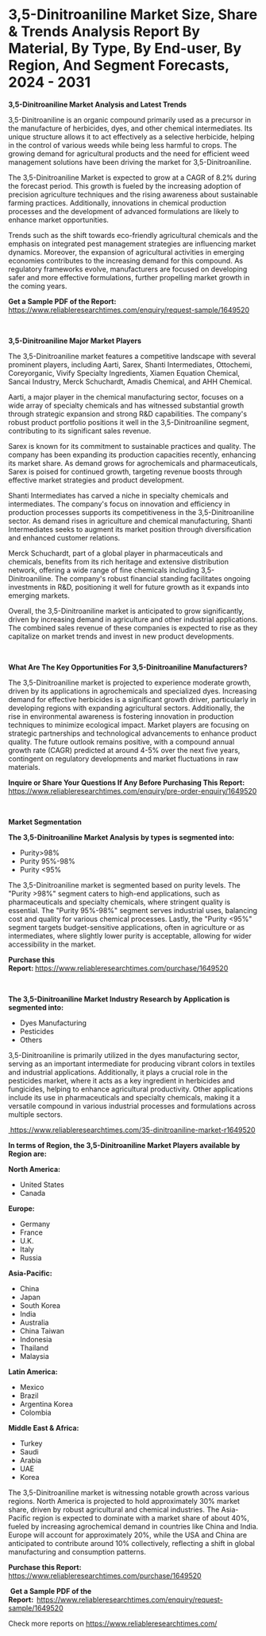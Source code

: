 <p><h1>3,5-Dinitroaniline Market Size, Share & Trends Analysis Report By Material, By Type, By End-user, By Region, And Segment Forecasts, 2024 - 2031</h1></p><p><strong>3,5-Dinitroaniline Market Analysis and Latest Trends</strong></p>
<p><p>3,5-Dinitroaniline is an organic compound primarily used as a precursor in the manufacture of herbicides, dyes, and other chemical intermediates. Its unique structure allows it to act effectively as a selective herbicide, helping in the control of various weeds while being less harmful to crops. The growing demand for agricultural products and the need for efficient weed management solutions have been driving the market for 3,5-Dinitroaniline.</p><p>The 3,5-Dinitroaniline Market is expected to grow at a CAGR of 8.2% during the forecast period. This growth is fueled by the increasing adoption of precision agriculture techniques and the rising awareness about sustainable farming practices. Additionally, innovations in chemical production processes and the development of advanced formulations are likely to enhance market opportunities.</p><p>Trends such as the shift towards eco-friendly agricultural chemicals and the emphasis on integrated pest management strategies are influencing market dynamics. Moreover, the expansion of agricultural activities in emerging economies contributes to the increasing demand for this compound. As regulatory frameworks evolve, manufacturers are focused on developing safer and more effective formulations, further propelling market growth in the coming years.</p></p>
<p><strong>Get a Sample PDF of the Report:&nbsp;</strong> <a href="https://www.reliableresearchtimes.com/enquiry/request-sample/1649520?utm_campaign=1558&utm_medium=2&utm_source=Github&utm_content=ia&utm_term=29122024&utm_id=35-dinitroaniline">https://www.reliableresearchtimes.com/enquiry/request-sample/1649520</a></p>
<p>&nbsp;</p>
<p><strong>3,5-Dinitroaniline Major Market Players</strong></p>
<p><p>The 3,5-Dinitroaniline market features a competitive landscape with several prominent players, including Aarti, Sarex, Shanti Intermediates, Ottochemi, Coreyorganic, Vivify Specialty Ingredients, Xiamen Equation Chemical, Sancai Industry, Merck Schuchardt, Amadis Chemical, and AHH Chemical. </p><p>Aarti, a major player in the chemical manufacturing sector, focuses on a wide array of specialty chemicals and has witnessed substantial growth through strategic expansion and strong R&D capabilities. The company's robust product portfolio positions it well in the 3,5-Dinitroaniline segment, contributing to its significant sales revenue.</p><p>Sarex is known for its commitment to sustainable practices and quality. The company has been expanding its production capacities recently, enhancing its market share. As demand grows for agrochemicals and pharmaceuticals, Sarex is poised for continued growth, targeting revenue boosts through effective market strategies and product development.</p><p>Shanti Intermediates has carved a niche in specialty chemicals and intermediates. The company's focus on innovation and efficiency in production processes supports its competitiveness in the 3,5-Dinitroaniline sector. As demand rises in agriculture and chemical manufacturing, Shanti Intermediates seeks to augment its market position through diversification and enhanced customer relations.</p><p>Merck Schuchardt, part of a global player in pharmaceuticals and chemicals, benefits from its rich heritage and extensive distribution network, offering a wide range of fine chemicals including 3,5-Dinitroaniline. The company's robust financial standing facilitates ongoing investments in R&D, positioning it well for future growth as it expands into emerging markets.</p><p>Overall, the 3,5-Dinitroaniline market is anticipated to grow significantly, driven by increasing demand in agriculture and other industrial applications. The combined sales revenue of these companies is expected to rise as they capitalize on market trends and invest in new product developments.</p></p>
<p>&nbsp;</p>
<p><strong>What Are The Key Opportunities For 3,5-Dinitroaniline Manufacturers?</strong></p>
<p><p>The 3,5-Dinitroaniline market is projected to experience moderate growth, driven by its applications in agrochemicals and specialized dyes. Increasing demand for effective herbicides is a significant growth driver, particularly in developing regions with expanding agricultural sectors. Additionally, the rise in environmental awareness is fostering innovation in production techniques to minimize ecological impact. Market players are focusing on strategic partnerships and technological advancements to enhance product quality. The future outlook remains positive, with a compound annual growth rate (CAGR) predicted at around 4-5% over the next five years, contingent on regulatory developments and market fluctuations in raw materials.</p></p>
<p><strong>Inquire or Share Your Questions If Any Before Purchasing This Report:</strong> <a href="https://www.reliableresearchtimes.com/enquiry/pre-order-enquiry/1649520?utm_campaign=1558&utm_medium=2&utm_source=Github&utm_content=ia&utm_term=29122024&utm_id=35-dinitroaniline">https://www.reliableresearchtimes.com/enquiry/pre-order-enquiry/1649520</a></p>
<p>&nbsp;</p>
<p><strong>Market Segmentation</strong></p>
<p><strong>The 3,5-Dinitroaniline Market Analysis by types is segmented into:</strong></p>
<p><ul><li>Purity>98%</li><li>Purity 95%-98%</li><li>Purity <95%</li></ul></p>
<p><p>The 3,5-Dinitroaniline market is segmented based on purity levels. The "Purity >98%" segment caters to high-end applications, such as pharmaceuticals and specialty chemicals, where stringent quality is essential. The "Purity 95%-98%" segment serves industrial uses, balancing cost and quality for various chemical processes. Lastly, the "Purity <95%" segment targets budget-sensitive applications, often in agriculture or as intermediates, where slightly lower purity is acceptable, allowing for wider accessibility in the market.</p></p>
<p><strong>Purchase this Report:&nbsp;</strong><a href="https://www.reliableresearchtimes.com/purchase/1649520?utm_campaign=1558&utm_medium=2&utm_source=Github&utm_content=ia&utm_term=29122024&utm_id=35-dinitroaniline">https://www.reliableresearchtimes.com/purchase/1649520</a></p>
<p>&nbsp;</p>
<p><strong>The 3,5-Dinitroaniline Market Industry Research by Application is segmented into:</strong></p>
<p><ul><li>Dyes Manufacturing</li><li>Pesticides</li><li>Others</li></ul></p>
<p><p>3,5-Dinitroaniline is primarily utilized in the dyes manufacturing sector, serving as an important intermediate for producing vibrant colors in textiles and industrial applications. Additionally, it plays a crucial role in the pesticides market, where it acts as a key ingredient in herbicides and fungicides, helping to enhance agricultural productivity. Other applications include its use in pharmaceuticals and specialty chemicals, making it a versatile compound in various industrial processes and formulations across multiple sectors.</p></p>
<p><a href="https://www.reliableresearchtimes.com/35-dinitroaniline-market-r1649520?utm_campaign=1558&utm_medium=2&utm_source=Github&utm_content=ia&utm_term=29122024&utm_id=35-dinitroaniline">&nbsp;https://www.reliableresearchtimes.com/35-dinitroaniline-market-r1649520</a></p>
<p><strong>In terms of Region, the 3,5-Dinitroaniline Market Players available by Region are:</strong></p>
<p>
    <p> <strong> North America: </strong>
        <ul>
            <li>United States</li>
            <li>Canada</li>
        </ul>
        </p> 
    <p> <strong> Europe: </strong>
        <ul>
            <li>Germany</li>
            <li>France</li>
            <li>U.K.</li>
            <li>Italy</li>
            <li>Russia</li>
        </ul>
        </p> 
    <p> <strong> Asia-Pacific: </strong>
        <ul>
            <li>China</li>
            <li>Japan</li>
            <li>South Korea</li>
            <li>India</li>
            <li>Australia</li>
            <li>China Taiwan</li>
            <li>Indonesia</li>
            <li>Thailand</li>
            <li>Malaysia</li>
        </ul>
        </p> 
    <p> <strong> Latin America: </strong>
        <ul>
            <li>Mexico</li>
            <li>Brazil</li>
            <li>Argentina Korea</li>
            <li>Colombia</li>
        </ul>
        </p> 
    <p> <strong> Middle East & Africa: </strong>
        <ul>
            <li>Turkey</li>
            <li>Saudi</li>
            <li>Arabia</li>
            <li>UAE</li>
            <li>Korea</li>
        </ul>
    </p>
    </p>
<p><p>The 3,5-Dinitroaniline market is witnessing notable growth across various regions. North America is projected to hold approximately 30% market share, driven by robust agricultural and chemical industries. The Asia-Pacific region is expected to dominate with a market share of about 40%, fueled by increasing agrochemical demand in countries like China and India. Europe will account for approximately 20%, while the USA and China are anticipated to contribute around 10% collectively, reflecting a shift in global manufacturing and consumption patterns.</p></p>
<p><strong>Purchase this Report: </strong><a href="https://www.reliableresearchtimes.com/purchase/1649520?utm_campaign=1558&utm_medium=2&utm_source=Github&utm_content=ia&utm_term=29122024&utm_id=35-dinitroaniline">https://www.reliableresearchtimes.com/purchase/1649520</a></p>
<p>&nbsp;<strong>Get a Sample PDF of the Report:&nbsp;&nbsp;</strong><a href="https://www.reliableresearchtimes.com/enquiry/request-sample/1649520?utm_campaign=1558&utm_medium=2&utm_source=Github&utm_content=ia&utm_term=29122024&utm_id=35-dinitroaniline">https://www.reliableresearchtimes.com/enquiry/request-sample/1649520</a></p>
<p><strong></strong></p>
<p>Check more reports on <a href="https://www.reliableresearchtimes.com/?utm_campaign=1558&utm_medium=2&utm_source=Github&utm_content=ia&utm_term=29122024&utm_id=35-dinitroaniline">https://www.reliableresearchtimes.com/</a></p>